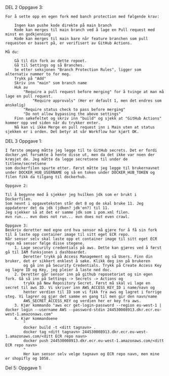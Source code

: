 
DEL 2
Oppgave 3:

    For å sette opp en egen fork med banch protection med følgende krav:
    
        Ingen kan pushe kode direkte på main branch
        Kode kan merges til main branch ved å lage en Pull request med minst en godkjenning
        Kode kan merges til main bare når feature branchen som pull requesten er basert på, er verifisert av GitHub Actions.
        
    Må du:
    
        Gå til din fork av dette repoet.
        Gå til Settings og så Branches.
        Se etter seksjonen "Branch Protection Rules", ligger som alternativ nummer to for meg.
        Trykk på "Add"
        Skriv inn "main" som branch name
        Huk av 
            "Require a pull request before merging" for å tvinge at man må lage en pull request.
                "Require approvals" (Her er default 1, men det endres som ønskelig)
            "Require status check to pass before merging"
            "Do not allow bypassing the above settings"
        Finn søkefeltet og skriv inn "build" og sjekk at "GitHub Actions" kommer opp ved siden når du trykker enter.
        Nå kan vi ikke Merge en pull request inn i Main uten at status sjekken er i orden. Det betyr at vår Workflow har kjørt OK.


DEL 3
Oppgave 1:

    I første omgang måtte jeg legge til to GitHub secrets. Det er fordi docker.yml forsøkte å hente disse ut, men da det ikke var noen der kræsjet de. Jeg måtte da legge secretsene til under de titlene/secretsene
    som dockerfilen spurte etter. Først måtte jeg legge til brukernavnet under DOCKER_HUB_USERNAME og så en token under DOCKER_HUB_TOKEN og filen fikk da tilgang til dockerhub.
    
    Oppgave 2:
    
    Til å begynne med å sjekker jeg hvilken jdk som er brukt i Dockerfilen.
    Som nevnt i opgaveteksten står det 8 og de skal bruke 11. Jeg oppdaterer det da jdk (jdken? jdk'en?) til 11.
    Jeg sjekker så at det er samme jdk som i pom.xml filen. 
    mvn run... mvn does not run... mvn does not even crawl.
    
    Oppgave 3:
    Beskriv deretter med egne ord hva sensor må gjøre for å få sin fork til å laste opp container image til sitt eget ECR repo.
    Når sensor selv skal laste opp et container image til sitt eget ECR repo må sensor følge disse stegene.
        1. Lage security credentials på aws. Dette kan gjøres ved å først gå til IAM funksjonen i dashboardet.
            Deretter trykk på Access Management og så Users. Finn din bruker, det er sikkert enklest å søke. Klikk deg inn på brukeren
            og gå inn på Security Credentials. Trykk på Create Access Key og lagre ID og Key, jeg pleier å laste ned doc.
        2. Deretter går sensor inn på github reposetoriet og sin egen fork. Gå så inn på Settings -> Secrets -> Actions og 
            trykk på New Repository Secret. Først må skal vi lage en secret til aws ID. Vi skriver inn AWS_ACCESS_KEY_ID i name/navn og
            henter verdien til ID som vi fikk fra aws og lagret i forrige steg. Vi lagrer og gjør det samme en gang til men gir den navn/name 
            AWS_SECRET_ACCESS_KEY og verdien her er key fra aws.
        3. Kjør kommando "aws ecr get-login-password --region eu-west-1 | docker login --username AWS --password-stdin 244530008913.dkr.ecr.eu-west-1.amazonaws.com"
        4. Kjør kommandoene 
            "
            docker build -t <ditt tagnavn> .
            docker tag <ditt tagnavn> 244530008913.dkr.ecr.eu-west-1.amazonaws.com/<ditt ECR repo navn>
            docker push 244530008913.dkr.ecr.eu-west-1.amazonaws.com/<ditt ECR repo navn>
            "
            Her kan sensor selv velge tagnavn og ECR repo navn, men mine er shopifly og 1058.


Del 5:
Oppgave 1:
    